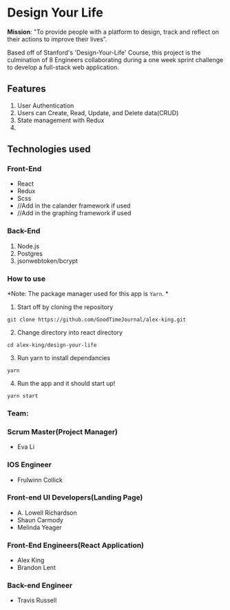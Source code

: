 # Design Your Life


**Mission**: "To provide people with a platform to design, track and reflect on their actions to improve their lives”.



Based off of Stanford's 'Design-Your-Life' Course, this project is the culmination of 8 Engineers collaborating during a one week sprint challenge to develop a full-stack web application.

## Features
1. User Authentication
2. Users can Create, Read, Update, and Delete data(CRUD)
3. State management with Redux 
4. 

## Technologies used
### Front-End
  * React
  * Redux
  * Scss
  * //Add in the calander framework if used 
  * //Add in the graphing framework if used
### Back-End
  1. Node.js
  2. Postgres
  3. jsonwebtoken/bcrypt


### How to use
*Note: The package manager used for this app is `Yarn`. *
1. Start off by cloning the repository
```
git clone https://github.com/GoodTimeJournal/alex-king.git
```
2. Change directory into react directory 
```
cd alex-king/design-your-life
```
3. Run yarn to install dependancies
```
yarn
```
4. Run the app and it should start up!
```
yarn start
```




### Team:
### Scrum Master(Project Manager)
* Eva Li
### IOS Engineer
* Frulwinn Collick
### Front-end UI Developers(Landing Page)
* A. Lowell Richardson
* Shaun Carmody
* Melinda Yeager
### Front-End Engineers(React Application)
* Alex King
* Brandon Lent
### Back-end Engineer
* Travis Russell

